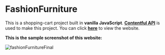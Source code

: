 # FashionFurniture

This is a shopping-cart project built in **vanilla JavaScript**. **[Contentful API](https://www.contentful.com/)** is used to make this project. You can click **[here](https://vanilla-javascript-fashion-furniture-shopping-cart.netlify.com/)** to view the website.

**This is the sample screenshot of this website:**

![fashionFurnitureFinal](https://user-images.githubusercontent.com/43598622/60605759-ec567b00-9ddb-11e9-96d9-ac5823f2c960.jpg)
